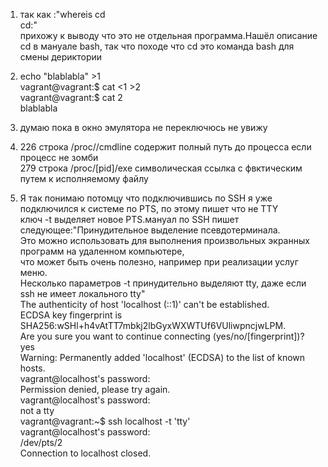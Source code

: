 1. так как :"whereis cd  
cd:"  
прихожу к выводу что это не отдельная программа.Нашёл описание cd в мануале bash,
так что походе что cd это команда bash для смены дериктории

5. echo "blablabla" >1  
   vagrant@vagrant:$ cat <1 >2  
   vagrant@vagrant:$ cat 2  
   blablabla  

6. думаю пока в окно эмулятора не переключюсь не увижу  

10. 226 строка /proc/<PID>/cmdline содержит полный путь до процесса если процесс не зомби  
    279 строка /proc/[pid]/exe символическая ссылка с фвктическим путем к исполняемому файлу  

12. Я так понимаю потомцу что подключившись по SSH я уже подключился к системе по PTS, по этому пишет что не TTY  
ключ -t выделяет новое PTS.мануал по SSH пишет следующее:"Принудительное выделение псевдотерминала.  
Это можно использовать для выполнения произвольных экранных программ на удаленном компьютере,  
 что может быть очень полезно, например при реализации услуг меню.  
Несколько параметров -t принудительно выделяют tty, даже если ssh не имеет локального tty"    
The authenticity of host 'localhost (::1)' can't be established.  
ECDSA key fingerprint is SHA256:wSHl+h4vAtTT7mbkj2lbGyxWXWTUf6VUliwpncjwLPM.  
Are you sure you want to continue connecting (yes/no/[fingerprint])? yes  
Warning: Permanently added 'localhost' (ECDSA) to the list of known hosts.  
vagrant@localhost's password:  
Permission denied, please try again.  
vagrant@localhost's password:  
not a tty  
vagrant@vagrant:~$ ssh localhost -t 'tty'  
vagrant@localhost's password:  
/dev/pts/2  
Connection to localhost closed.  

